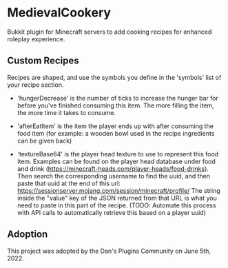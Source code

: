 # MedievalCookery

Bukkit plugin for Minecraft servers to add cooking recipes for enhanced roleplay experience.

## Custom Recipes

Recipes are shaped, and use the symbols you define in the 'symbols' list of your recipe section.

- 'hungerDecrease' is the number of ticks to increase the hunger bar for before you've finished consuming this item.  The more filling the item, the more time it takes to consume.

- 'afterEatItem' is the item the player ends up with after consuming the food item (for example: a wooden bowl used in the recipe ingredients can be given back)

- 'textureBase64' is the player head texture to use to represent this food item.  Examples can be found on the player head database under food and drink (https://minecraft-heads.com/player-heads/food-drinks).  Then search the corresponding username to find the uuid, and then paste that uuid at the end of this url: https://sessionserver.mojang.com/session/minecraft/profile/  The string inside the "value" key of the JSON returned from that URL is what you need to paste in this part of the recipe. (TODO: Automate this process with API calls to automatically retrieve this based on a player uuid)


## Adoption
This project was adopted by the Dan's Plugins Community on June 5th, 2022.
